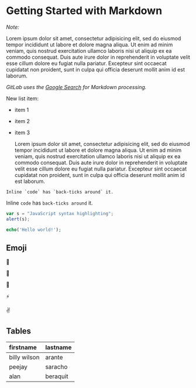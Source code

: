 # Getting Started with Markdown

*Note:*

Lorem ipsum dolor sit amet, consectetur adipisicing elit, sed do eiusmod tempor incididunt ut labore et dolore magna aliqua. Ut enim ad minim veniam, quis nostrud exercitation ullamco laboris nisi ut aliquip ex ea commodo consequat. Duis aute irure dolor in reprehenderit in voluptate velit esse cillum dolore eu fugiat nulla pariatur. Excepteur sint occaecat cupidatat non proident, sunt in culpa qui officia deserunt mollit anim id est laborum.

_GitLab uses the [Google Search](https://www.google.com/) for Markdown processing._

New list item:

- item 1
- item 2
- item 3

	Lorem ipsum dolor sit amet, consectetur adipisicing elit, sed do eiusmod tempor incididunt ut labore et dolore magna aliqua. Ut enim ad minim veniam, quis nostrud exercitation ullamco laboris nisi ut aliquip ex ea commodo consequat. Duis aute irure dolor in reprehenderit in voluptate velit esse cillum dolore eu fugiat nulla pariatur. Excepteur sint occaecat cupidatat non proident, sunt in culpa qui officia deserunt mollit anim id est laborum.

```no-highlight
Inline `code` has `back-ticks around` it.
```

Inline `code` has `back-ticks around` it.

```javascript
var s = "JavaScript syntax highlighting";
alert(s);
```

```php
echo('Hello world!');
```

## Emoji

:monkey:

:star2:

:speech_balloon:

:zap:

:v:

## Tables

| firstname    | lastname |
|:-------------|:---------|
| billy wilson | arante   |
| peejay       | saracho  |
| alan         | beraquit |